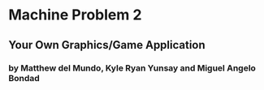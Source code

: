 # Machine Problem 2
## Your Own Graphics/Game Application
### by Matthew del Mundo, Kyle Ryan Yunsay and Miguel Angelo Bondad

